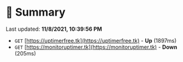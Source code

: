 # 📖 Summary
Last updated: **11/8/2021, 10:39:56 PM**

- `GET` [https://uptimerfree.tk](https://uptimerfree.tk) - **Up** (1897ms)
- `GET` [https://monitoruptimer.tk](https://monitoruptimer.tk) - **Down** (205ms)
